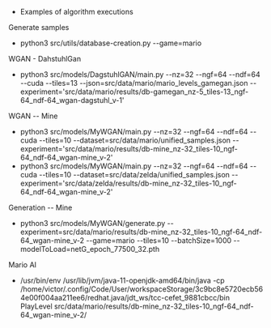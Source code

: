 - Examples of algorithm executions

Generate samples
* python3 src/utils/database-creation.py --game=mario

WGAN - DahstuhlGan
* python3 src/models/DagstuhlGAN/main.py --nz=32 --ngf=64 --ndf=64 --cuda --tiles=13 --json=src/data/mario/mario_levels_gamegan.json --experiment='src/data/mario/results/db-gamegan_nz-5_tiles-13_ngf-64_ndf-64_wgan-dagstuhl_v-1'

WGAN -- Mine
* python3 src/models/MyWGAN/main.py --nz=32 --ngf=64 --ndf=64 --cuda --tiles=10 --dataset=src/data/mario/unified_samples.json --experiment='src/data/mario/results/db-mine_nz-32_tiles-10_ngf-64_ndf-64_wgan-mine_v-2'
* python3 src/models/MyWGAN/main.py --nz=32 --ngf=64 --ndf=64 --cuda --tiles=10 --dataset=src/data/zelda/unified_samples.json --experiment='src/data/zelda/results/db-mine_nz-32_tiles-10_ngf-64_ndf-64_wgan-mine_v-2'

Generation -- Mine
* python3 src/models/MyWGAN/generate.py --experiment=src/data/mario/results/db-mine_nz-32_tiles-10_ngf-64_ndf-64_wgan-mine_v-2 --game=mario --tiles=10 --batchSize=1000 --modelToLoad=netG_epoch_77500_32.pth

Mario AI
* /usr/bin/env /usr/lib/jvm/java-11-openjdk-amd64/bin/java -cp /home/victor/.config/Code/User/workspaceStorage/3c9bc8e5720ecb564e00f004aa211ee6/redhat.java/jdt_ws/tcc-cefet_9881cbcc/bin PlayLevel src/data/mario/results/db-mine_nz-32_tiles-10_ngf-64_ndf-64_wgan-mine_v-2/